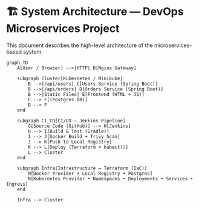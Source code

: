 # 🏗️ System Architecture — DevOps Microservices Project

This document describes the high-level architecture of the microservices-based system.

```mermaid
graph TD
    A[User / Browser] -->|HTTP| B[Nginx Gateway]

    subgraph Cluster[Kubernetes / Minikube]
        B -->|/api/users| C[Users Service (Spring Boot)]
        B -->|/api/orders| D[Orders Service (Spring Boot)]
        B -->|Static Files| E[Frontend (HTML + JS)]
        C --> F[(Postgres DB)]
        D --> F
    end

    subgraph CI_CD[CI/CD — Jenkins Pipeline]
        G[Source Code (GitHub)] --> H[Jenkins]
        H --> I[Build & Test (Gradle)]
        I --> J[Docker Build + Trivy Scan]
        J --> K[Push to Local Registry]
        K --> L[Deploy (Terraform + kubectl)]
        L --> Cluster
    end

    subgraph Infra[Infrastructure — Terraform (IaC)]
        M[Docker Provider • Local Registry • Postgres]
        N[Kubernetes Provider • Namespaces • Deployments • Services • Ingress]
    end

    Infra --> Cluster
```
